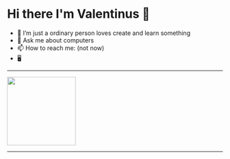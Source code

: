 # Hi there I'm Valentinus 👋 

- 🔭 I’m just a ordinary person loves create and learn something
- 💬 Ask me about computers 
- 📫 How to reach me: (not now)
- 🖥️


---------------------------------------------------------------------------------
<p>  
<img height="160em" src="https://github-readme-stats.vercel.app/api?username=vallentinus&show_icons=true&theme=onedark&hide_border=true¾" />
</p>

---------------------------------------------------------------------------------------
